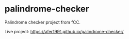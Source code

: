 # palindrome-checker

Palindrome checker project from fCC.

Live project: https://afer1991.github.io/palindrome-checker/
